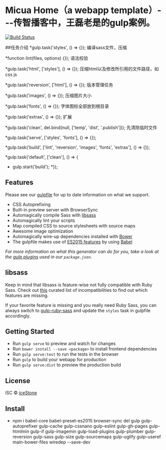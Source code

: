 # Micua Home（a webapp template）---传智播客中，王磊老是的gulp案例。
[![Build Status](https://secure.travis-ci.org/Micua/Home.svg?branch=master)](http://travis-ci.org/Micua/Home)

##任务介绍
*gulp.task('styles', () => {});   编译sass文件，压缩

*function lint(files, options) {});  语法校验

*gulp.task('html', ['styles'], () => {});  压缩html以及修改所引用的文件路径，如css js

*gulp.task('reversion', ['html'], () => {});  版本管理任务

*gulp.task('images', () => {}); 压缩图片大小

*gulp.task('fonts', () => {}); 字体图标全部放到根目录

*gulp.task('extras', () => {}); 扩展

*gulp.task('clean', del.bind(null, ['temp', 'dist', '.publish'])); 先清除临时文件

*gulp.task('serve', ['styles', 'fonts'], () => {});

*gulp.task('build', ['lint', 'reversion', 'images', 'fonts', 'extras'], () => {});  

*gulp.task('default', ['clean'], () => {
*  gulp.start('build');
*});



## Features

Please see our [gulpfile](app/templates/gulpfile.babel.js) for up to date information on what we support.

* CSS Autoprefixing
* Built-in preview server with BrowserSync
* Automagically compile Sass with [libsass](http://libsass.org)
* Automagically lint your scripts
* Map compiled CSS to source stylesheets with source maps
* Awesome image optimization
* Automagically wire-up dependencies installed with [Bower](http://bower.io)
* The gulpfile makes use of [ES2015 features](https://babeljs.io/docs/learn-es2015/) by using [Babel](https://babeljs.io)

*For more information on what this generator can do for you, take a look at the [gulp plugins](app/templates/_package.json) used in our `package.json`.*


## libsass

Keep in mind that libsass is feature-wise not fully compatible with Ruby Sass. Check out [this](http://sass-compatibility.github.io) curated list of incompatibilities to find out which features are missing.

If your favorite feature is missing and you really need Ruby Sass, you can always switch to [gulp-ruby-sass](https://github.com/sindresorhus/gulp-ruby-sass) and update the `styles` task in gulpfile accordingly.


## Getting Started

- Run `gulp serve` to preview and watch for changes
- Run `bower install --save <package>` to install frontend dependencies
- Run `gulp serve:test` to run the tests in the browser
- Run `gulp` to build your webapp for production
- Run `gulp serve:dist` to preview the production build


## License

ISC © [iceStone](https://github.com/Micua/)

## Install
- npm i babel-core babel-preset-es2015 browser-sync del gulp gulp-autoprefixer gulp-cache gulp-cssnano gulp-eslint gulp-gh-pages gulp-htmlmin gulp-if gulp-imagemin gulp-load-plugins gulp-plumber gulp-reversion gulp-sass gulp-size gulp-sourcemaps gulp-uglify gulp-useref main-bower-files wiredep --save-dev
